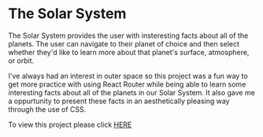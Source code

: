 # The Solar System

The Solar System provides the user with insteresting facts about all of the planets. The user can navigate to their planet of choice and then select whether they'd like to learn more about that planet's surface, atmosphere, or orbit.

I've always had an interest in outer space so this project was a fun way to get more practice with using React Router while being able to learn some interesting facts about all of the planets in our Solar System. It also gave me a oppurtunity to present these facts in an aesthetically pleasing way through the use of CSS.

To view this project please click [HERE](https://nicholaslicata.github.io/The-Solar-System/)
